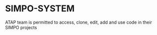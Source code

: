 # SIMPO-SYSTEM
ATAP team is permitted to access, clone, edit, add and use code in their SIMPO projects
